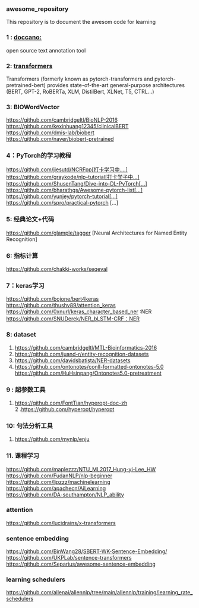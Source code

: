 ### awesome_repository
This repository is to document the awesom code for learning
 

### 1 : [**doccano:**](https://github.com/doccano/doccano)  
open source text annotation tool 
### 2: [transformers ](https://github.com/huggingface/transformers)  
Transformers (formerly known as pytorch-transformers and pytorch-pretrained-bert) provides state-of-the-art general-purpose architectures (BERT, GPT-2, RoBERTa, XLM, DistilBert, XLNet, T5, CTRL...) 
### 3: BIOWordVector 
https://github.com/cambridgeltl/BioNLP-2016  
https://github.com/kexinhuang12345/clinicalBERT    
https://github.com/dmis-lab/biobert  
https://github.com/naver/biobert-pretrained  

### 4：PyTorch的学习教程
https://github.com/jiesutd/NCRFpp[打卡学习中....]  
https://github.com/graykode/nlp-tutorial[打卡学子中...]  
https://github.com/ShusenTang/Dive-into-DL-PyTorch[...]  
https://github.com/bharathgs/Awesome-pytorch-list[...]  
https://github.com/yunjey/pytorch-tutorial[...]  
https://github.com/spro/practical-pytorch [...]  


### 5: 经典论文+代码
https://github.com/glample/tagger [Neural Architectures for Named Entity Recognition]

### 6: 指标计算
https://github.com/chakki-works/seqeval

### 7：keras学习
https://github.com/bojone/bert4keras  
https://github.com/thushv89/attention_keras  
https://github.com/0xnurl/keras_character_based_ner :NER  
https://github.com/SNUDerek/NER_bLSTM-CRF：NER  


### 8: dataset
1. https://github.com/cambridgeltl/MTL-Bioinformatics-2016  
2. https://github.com/juand-r/entity-recognition-datasets   
3. https://github.com/davidsbatista/NER-datasets
4. https://github.com/ontonotes/conll-formatted-ontonotes-5.0  
    https://github.com/HuHsinpang/Ontonotes5.0-pretreatment

### 9 : 超参数工具
1. https://github.com/FontTian/hyperopt-doc-zh  
2 .https://github.com/hyperopt/hyperopt

### 10: 句法分析工具
1. https://github.com/mynlp/enju

### 11. 课程学习
https://github.com/maplezzz/NTU_ML2017_Hung-yi-Lee_HW  
https://github.com/FudanNLP/nlp-beginner   
https://github.com/ljpzzz/machinelearning  
https://github.com/apachecn/AiLearning    
https://github.com/DA-southampton/NLP_ability

### attention 
https://github.com/lucidrains/x-transformers   

### sentence embedding
https://github.com/BinWang28/SBERT-WK-Sentence-Embedding/  
https://github.com/UKPLab/sentence-transformers    
https://github.com/Separius/awesome-sentence-embedding  

### learning schedulers
https://github.com/allenai/allennlp/tree/main/allennlp/training/learning_rate_schedulers  



